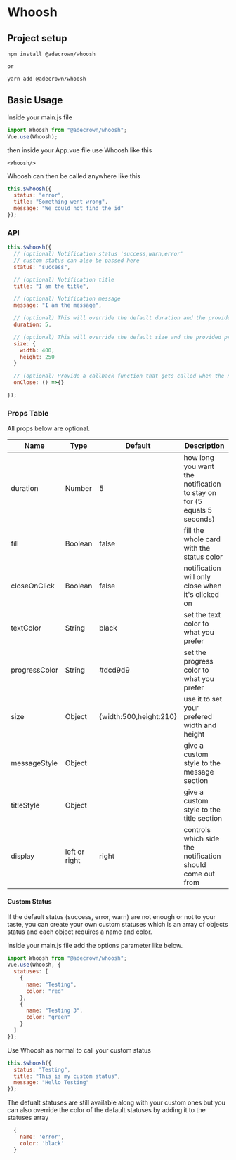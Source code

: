 # Whoosh

## Project setup

```
npm install @adecrown/whoosh

or

yarn add @adecrown/whoosh
```

## Basic Usage

Inside your main.js file

```javascript
import Whoosh from "@adecrown/whoosh";
Vue.use(Whoosh);
```

then inside your App.vue file use Whoosh like this

```
<Whoosh/>
```

Whoosh can then be called anywhere like this

```javascript
this.$whoosh({
  status: "error",
  title: "Something went wrong",
  message: "We could not find the id"
});
```

### API

```javascript
this.$whoosh({
  // (optional) Notification status 'success,warn,error'
  // custom status can also be passed here
  status: "success",

  // (optional) Notification title
  title: "I am the title",

  // (optional) Notification message
  message: "I am the message",

  // (optional) This will override the default duration and the provided prop duration
  duration: 5,

  // (optional) This will override the default size and the provided prop size
  size: {
    width: 400,
    height: 250
  }

  // (optional) Provide a callback function that gets called when the notification closes
  onClose: () =>{}

});
```

### Props Table

All props below are optional.

| Name          | Type    | Default                | Description                                                            |
| ------------- | ------- | ---------------------- | ---------------------------------------------------------------------- |
| duration      | Number  | 5                      | how long you want the notification to stay on for (5 equals 5 seconds) |
| fill          | Boolean | false                  | fill the whole card with the status color                              |
| closeOnClick  | Boolean | false                  | notification will only close when it's clicked on                      |
| textColor     | String  | black                  | set the text color to what you prefer                                  |
| progressColor | String  | #dcd9d9                | set the progress color to what you prefer                              |
| size          | Object  | {width:500,height:210} | use it to set your prefered width and height                           |
| messageStyle  | Object  |                        | give a custom style to the message section                             |
| titleStyle    | Object  |                        | give a custom style to the title section                               |
|display| left or right | right| controls which side the notification should come out from |

#### Custom Status

If the default status (success, error, warn) are not enough or not to your taste, you can create your own custom statuses which is an array of objects status and each object requires a name and color.

Inside your main.js file add the options parameter like below.

```javascript
import Whoosh from "@adecrown/whoosh";
Vue.use(Whoosh, {
  statuses: [
    {
      name: "Testing",
      color: "red"
    },
    {
      name: "Testing 3",
      color: "green"
    }
  ]
});
```

Use Whoosh as normal to call your custom status

```javascript
this.$whoosh({
  status: "Testing",
  title: "This is my custom status",
  message: "Hello Testing"
});
```

The defualt statuses are still available along with your custom ones but you can also override the color of the default statuses by adding it to the statuses array

```javascript
  {
    name: 'error',
    color: 'black'
  }
```
